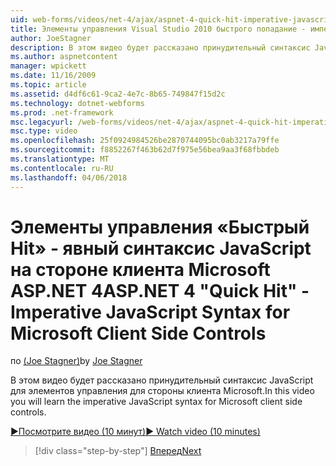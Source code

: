 ```yaml
---
uid: web-forms/videos/net-4/ajax/aspnet-4-quick-hit-imperative-javascript-syntax-for-microsoft-client-side-controls
title: Элементы управления Visual Studio 2010 быстрого попадание - императивного синтаксис JavaScript на стороне клиента Microsoft | Документы Microsoft
author: JoeStagner
description: В этом видео будет рассказано принудительный синтаксис JavaScript для элементов управления для стороны клиента Microsoft.
ms.author: aspnetcontent
manager: wpickett
ms.date: 11/16/2009
ms.topic: article
ms.assetid: d4df6c61-9ca2-4e7c-8b65-749847f15d2c
ms.technology: dotnet-webforms
ms.prod: .net-framework
msc.legacyurl: /web-forms/videos/net-4/ajax/aspnet-4-quick-hit-imperative-javascript-syntax-for-microsoft-client-side-controls
msc.type: video
ms.openlocfilehash: 25f0924984526be2870744095bc0ab3217a79ffe
ms.sourcegitcommit: f8852267f463b62d7f975e56bea9aa3f68fbbdeb
ms.translationtype: MT
ms.contentlocale: ru-RU
ms.lasthandoff: 04/06/2018
---
```

<a name="aspnet-4-quick-hit---imperative-javascript-syntax-for-microsoft-client-side-controls"></a><span data-ttu-id="de3a7-103">Элементы управления «Быстрый Hit» - явный синтаксис JavaScript на стороне клиента Microsoft ASP.NET 4</span><span class="sxs-lookup"><span data-stu-id="de3a7-103">ASP.NET 4 "Quick Hit" - Imperative JavaScript Syntax for Microsoft Client Side Controls</span></span>
====================
<span data-ttu-id="de3a7-104">по [(Joe Stagner)](https://github.com/JoeStagner)</span><span class="sxs-lookup"><span data-stu-id="de3a7-104">by [Joe Stagner](https://github.com/JoeStagner)</span></span>

<span data-ttu-id="de3a7-105">В этом видео будет рассказано принудительный синтаксис JavaScript для элементов управления для стороны клиента Microsoft.</span><span class="sxs-lookup"><span data-stu-id="de3a7-105">In this video you will learn the imperative JavaScript syntax for Microsoft client side controls.</span></span> 

[<span data-ttu-id="de3a7-106">&#9654;Посмотрите видео (10 минут)</span><span class="sxs-lookup"><span data-stu-id="de3a7-106">&#9654; Watch video (10 minutes)</span></span>](https://channel9.msdn.com/Blogs/ASP-NET-Site-Videos/aspnet-4-quick-hit-imperative-javascript-syntax-for-microsoft-client-side-controls)

> [!div class="step-by-step"]
> [<span data-ttu-id="de3a7-107">Вперед</span><span class="sxs-lookup"><span data-stu-id="de3a7-107">Next</span></span>](aspnet-4-quick-hit-the-scriptloader.md)
